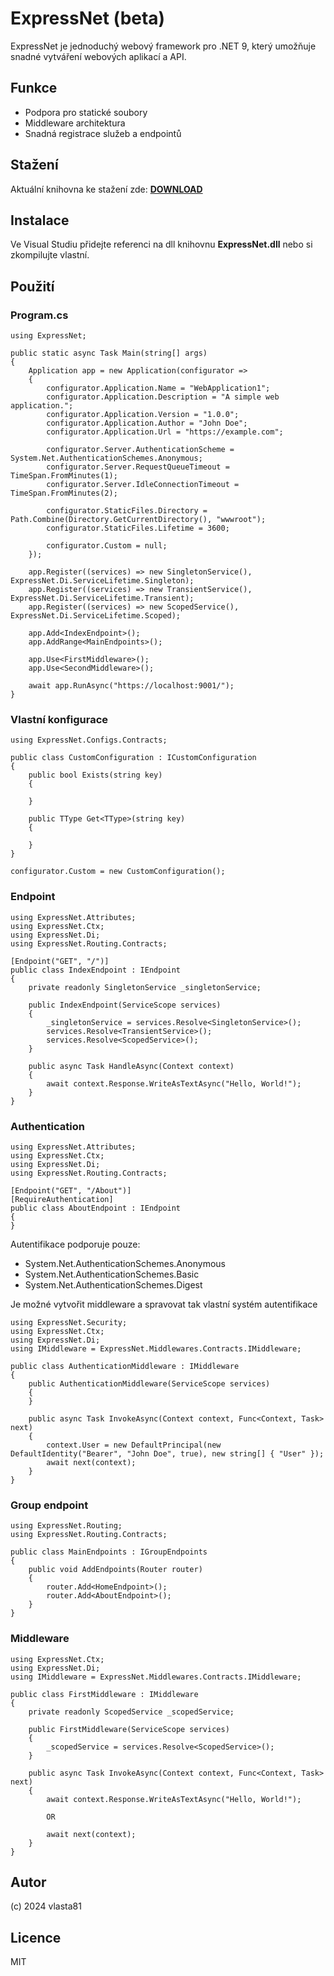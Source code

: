 ﻿
# ExpressNet (beta)

ExpressNet je jednoduchý webový framework pro .NET 9, který umožňuje snadné vytváření webových aplikací a API.

## Funkce

- Podpora pro statické soubory
- Middleware architektura
- Snadná registrace služeb a endpointů

## Stažení

Aktuální knihovna ke stažení zde: **[DOWNLOAD](https://github.com/vlasta81/ExpressNet/releases)**

## Instalace

Ve Visual Studiu přidejte referenci na dll knihovnu **ExpressNet.dll** nebo si zkompilujte vlastní.
   
## Použití

### Program.cs

```
using ExpressNet;
```

```
public static async Task Main(string[] args)
{
	Application app = new Application(configurator =>
	{
		configurator.Application.Name = "WebApplication1";
		configurator.Application.Description = "A simple web application.";
		configurator.Application.Version = "1.0.0";
		configurator.Application.Author = "John Doe";
		configurator.Application.Url = "https://example.com";

		configurator.Server.AuthenticationScheme = System.Net.AuthenticationSchemes.Anonymous;
		configurator.Server.RequestQueueTimeout = TimeSpan.FromMinutes(1);
		configurator.Server.IdleConnectionTimeout = TimeSpan.FromMinutes(2);

		configurator.StaticFiles.Directory = Path.Combine(Directory.GetCurrentDirectory(), "wwwroot");
		configurator.StaticFiles.Lifetime = 3600;

		configurator.Custom = null;
	});

	app.Register((services) => new SingletonService(), ExpressNet.Di.ServiceLifetime.Singleton);
	app.Register((services) => new TransientService(), ExpressNet.Di.ServiceLifetime.Transient);
	app.Register((services) => new ScopedService(), ExpressNet.Di.ServiceLifetime.Scoped);

	app.Add<IndexEndpoint>();
	app.AddRange<MainEndpoints>();

	app.Use<FirstMiddleware>();
	app.Use<SecondMiddleware>();

	await app.RunAsync("https://localhost:9001/");
}
```

### Vlastní konfigurace

```
using ExpressNet.Configs.Contracts;
```

```
public class CustomConfiguration : ICustomConfiguration
{
    public bool Exists(string key)
    {
            
    }

    public TType Get<TType>(string key)
    {
            
    }
}
```

```
configurator.Custom = new CustomConfiguration();
```

### Endpoint

```
using ExpressNet.Attributes;
using ExpressNet.Ctx;
using ExpressNet.Di;
using ExpressNet.Routing.Contracts;
```

```
[Endpoint("GET", "/")]
public class IndexEndpoint : IEndpoint
{
    private readonly SingletonService _singletonService;

    public IndexEndpoint(ServiceScope services)
    {
        _singletonService = services.Resolve<SingletonService>();
        services.Resolve<TransientService>();
        services.Resolve<ScopedService>();
    }

    public async Task HandleAsync(Context context)
    {
        await context.Response.WriteAsTextAsync("Hello, World!");
    }
}
```

### Authentication

```
using ExpressNet.Attributes;
using ExpressNet.Ctx;
using ExpressNet.Di;
using ExpressNet.Routing.Contracts;
```

```
[Endpoint("GET", "/About")]
[RequireAuthentication]
public class AboutEndpoint : IEndpoint
{
}
```

Autentifikace podporuje pouze:
- System.Net.AuthenticationSchemes.Anonymous
- System.Net.AuthenticationSchemes.Basic
- System.Net.AuthenticationSchemes.Digest

Je možné vytvořit middleware a spravovat tak vlastní systém autentifikace 

```
using ExpressNet.Security;
using ExpressNet.Ctx;
using ExpressNet.Di;
using IMiddleware = ExpressNet.Middlewares.Contracts.IMiddleware;
```

```
public class AuthenticationMiddleware : IMiddleware
{
    public AuthenticationMiddleware(ServiceScope services)
    {
    }

    public async Task InvokeAsync(Context context, Func<Context, Task> next)
    {
		context.User = new DefaultPrincipal(new DefaultIdentity("Bearer", "John Doe", true), new string[] { "User" });
        await next(context);
    }
}
```

### Group endpoint

```
using ExpressNet.Routing;
using ExpressNet.Routing.Contracts;
```

```
public class MainEndpoints : IGroupEndpoints
{
    public void AddEndpoints(Router router)
    {
        router.Add<HomeEndpoint>();
        router.Add<AboutEndpoint>();
    }
}
```

### Middleware

```
using ExpressNet.Ctx;
using ExpressNet.Di;
using IMiddleware = ExpressNet.Middlewares.Contracts.IMiddleware;
```

```
public class FirstMiddleware : IMiddleware
{
	private readonly ScopedService _scopedService;
		
    public FirstMiddleware(ServiceScope services)
    {
        _scopedService = services.Resolve<ScopedService>();
    }

    public async Task InvokeAsync(Context context, Func<Context, Task> next)
    {
		await context.Response.WriteAsTextAsync("Hello, World!");
		    
		OR
		    
        await next(context);
    }
}
```

## Autor

(c) 2024 vlasta81

## Licence

MIT
